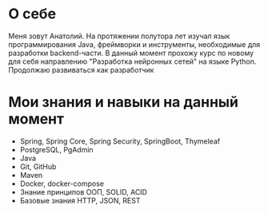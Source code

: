# О себе

Меня зовут Анатолий. На протяжении полутора лет изучал язык программирования Java, фреймворки и инструменты, необходимые для разработки backend-части. В данный момент прохожу курс по новому для себя направлению "Разработка нейронных сетей" на языке Python. Продолжаю развиваться как разработчик

# Мои знания и навыки на данный момент

- Spring, Spring Core, Spring Security, SpringBoot, Thymeleaf
- PostgreSQL, PgAdmin
- Java
- Git, GitHub
- Maven
- Docker, docker-compose
- Знание принципов ООП, SOLID, ACID
- Базовые знания HTTP, JSON, REST
